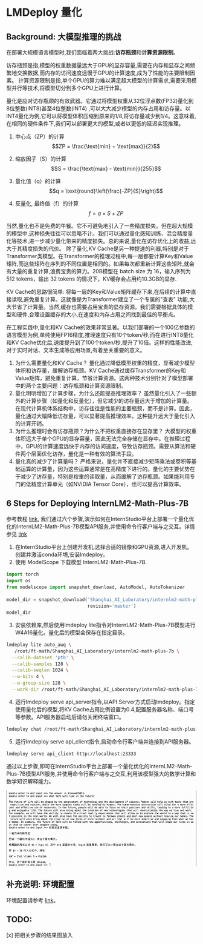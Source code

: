 # LMDeploy 量化

## Background: 大模型推理的挑战

在部署大规模语言模型时,我们面临着两大挑战:**访存瓶颈**和**计算资源限制**。

访存瓶颈是指,模型的权重数据量远大于GPU的显存容量,需要在内存和显存之间频繁地交换数据,而内存的访问速度远慢于GPU的计算速度,成为了性能的主要限制因素。
计算资源限制是指,单个GPU的算力难以满足超大模型的计算需求,需要采用模型并行等技术,将模型切分到多个GPU上进行计算。

[//]: # (![img.png]&#40;images/img.png&#41;)

量化是应对访存瓶颈的有效武器。它通过将模型权重从32位浮点数(FP32)量化到8位整数(INT8)甚至4位整数(INT4)
,可以大大减少模型的内存占用和访存量。以INT4量化为例,它可以将模型体积压缩到原来的1/8,将访存量减少到1/4。这意味着,在相同的硬件条件下,我们可以部署更大的模型,或者以更低的延迟实现推理。

[//]: # (![img_1.png]&#40;images/img_1.png&#41;)

1. 中心点（ZP）的计算
$$ZP = \frac{\text{min} + \text{max}}{2}$$

2. 缩放因子（S）的计算
$$S = \frac{\text{max} - \text{min}}{255}$$

3. 量化值（q）的计算
$$q = \text{round}\left(\frac{-ZP}{S}\right)$$

4. 反量化, 最终值（f）的计算
$$f = q \times S + ZP$$


当然,量化也不是免费的午餐。它不可避免地引入了一些精度损失。但在超大规模的模型中,这种损失往往可以忽略不计。我们可以通过量化感知训练、混合精度量化等技术,进一步减少量化带来的精度损失。总的来说,量化在访存优化上的收益,远大于其精度损失的代价。
除了量化,KV
Cache是另一种提速的利器,特别是对于Transformer类模型。在Transformer的推理过程中,每一层都要计算Key和Value矩阵,而这些矩阵在序列的不同位置是相同的。如果每次都重新计算这些矩阵,就会有大量的重复计算,浪费宝贵的算力。20B模型在
batch size 为 16，输入序列为 512 tokens，输出 32 tokens 的情况下，KV缓存会占用约10.3GB的显存.

[//]: # (![img_2.png]&#40;images/img_2.png&#41;)

KV Cache的思路很简单:
将每一层的Key和Value矩阵缓存下来,在后续的计算中直接读取,避免重复计算。这就像是为Transformer建立了一个专属的"查表"
功能,大大节省了计算量。当然,缓存也需要占用宝贵的显存资源。我们需要根据具体的模型和硬件,合理设置缓存的大小,在速度和内存占用之间找到最佳的平衡点。

在工程实践中,量化和KV Cache的效果非常显著。以我们部署的一个100亿参数的语言模型为例,单纯使用FP16精度,推理速度只有10个token/秒;而在进行INT8量化和KV
Cache优化后,速度提升到了100个token/秒,提升了10倍。这样的性能改进,对于实时对话、文本生成等应用场景,有着至关重要的意义。

1. 为什么需要量化和KV Cache？ 量化通过降低模型权重的精度，显著减少模型体积和访存量，缓解访存瓶颈。KV
   Cache通过缓存Transformer的Key和Value矩阵，避免重复计算，节省计算资源。这两种技术分别针对了模型部署中的两个主要问题：访存瓶颈和计算资源限制。
2. 量化明明增加了计算步骤，为什么还能提高推理效率？
   虽然量化引入了一些额外的计算步骤（如量化和反量化），但它减少的访存量远大于增加的计算量。在现代计算机体系结构中，访存往往是性能的主要瓶颈，而不是计算。因此，量化通过大幅降低访存量，可以显著提高推理效率，这种提升远大于量化引入的计算开销。
3. 为什么推理时会有访存瓶颈？为什么不把权重直接存在显存里？
   大模型的权重体积远大于单个GPU的显存容量，因此无法完全存储在显存中。在推理过程中，GPU的计算速度远快于内存的访问速度，导致访存瓶颈。需要从算法和硬件两个层面优化访存，量化是一种有效的算法手段。
4. 量化真的减少了计算量吗？
   严格来说，量化并不直接减少矩阵乘法或卷积等基础运算的计算量，因为这些运算通常是在高精度下进行的。量化的主要优势在于减少了访存量，特别是权重的读取量，从而缓解了访存瓶颈。如果能利用专门的低精度计算单元（如NVIDIA
   Tensor Core），也可以提高计算效率。

## 6 Steps for Deploying InternLM2-Math-Plus-7B

参考教程 [link](https://github.com/InternLM/Tutorial/tree/camp2/lmdeploy#3lmdeploy%E6%A8%A1%E5%9E%8B%E9%87%8F%E5%8C%96lite),
我们通过六个步骤,演示如何在InternStudio平台上部署一个量化优化的InternLM2-Math-Plus-7B模型API服务,并使用命令行客户端与之交互。详情参见 [link](https://swze06osuex.feishu.cn/docx/VS1Dd6QGvoBLLhxXB3zcVssInvc?from=from_copylink)

1. 在InternStudio平台上创建开发机,选择合适的镜像和GPU资源,进入开发机。创建并激活conda环境,安装lmdeploy。
2. 使用 ModelScope 下载模型 InternLM2-Math-Plus-7B.

```python
import torch
import os
from modelscope import snapshot_download, AutoModel, AutoTokenizer

model_dir = snapshot_download('Shanghai_AI_Laboratory/internlm2-math-plus-7b', cache_dir='/root/ft-math',
                              revision='master')
model_dir
```

3. 安装依赖库,然后使用lmdeploy lite指令对InternLM2-Math-Plus-7B模型进行W4A16量化。量化后的模型会保存在指定目录。

```bash
lmdeploy lite auto_awq \
   /root/ft-math/Shanghai_AI_Laboratory/internlm2-math-plus-7b \
  --calib-dataset 'ptb' \
  --calib-samples 128 \
  --calib-seqlen 1024 \
  --w-bits 4 \
  --w-group-size 128 \
  --work-dir /root/ft-math/Shanghai_AI_Laboratory/internlm2-math-plus-7b-4bit
```

4. 运行lmdeploy serve api_server指令,以API Server方式启动lmdeploy。指定使用量化后的模型,将KV
   Cache占用比例设置为0.4,配置服务器名称、端口号等参数。API服务器启动后请勿关闭终端窗口。

```bash
lmdeploy chat /root/ft-math/Shanghai_AI_Laboratory/internlm2-math-plus-7b-4bit --model-format awq --cache-max-entry-count 0.5
```

5. 运行lmdeploy serve api_client指令,启动命令行客户端并连接到API服务器。

```bash
lmdeploy serve api_client http://localhost:23333
```

通过以上步骤,即可在InternStudio平台上部署一个量化优化的InternLM2-Math-Plus-7B模型API服务,并使用命令行客户端与之交互,利用该模型强大的数学计算和数学知识解释能力。

![img_3.png](images/img_3.png)

##  补充说明: 环境配置

环境配置请参考 [link](https://github.com/InternLM/Tutorial/tree/camp2/lmdeploy#3lmdeploy%E6%A8%A1%E5%9E%8B%E9%87%8F%E5%8C%96lite)。


## TODO:
 
[x] 把相关步骤的结果图放入